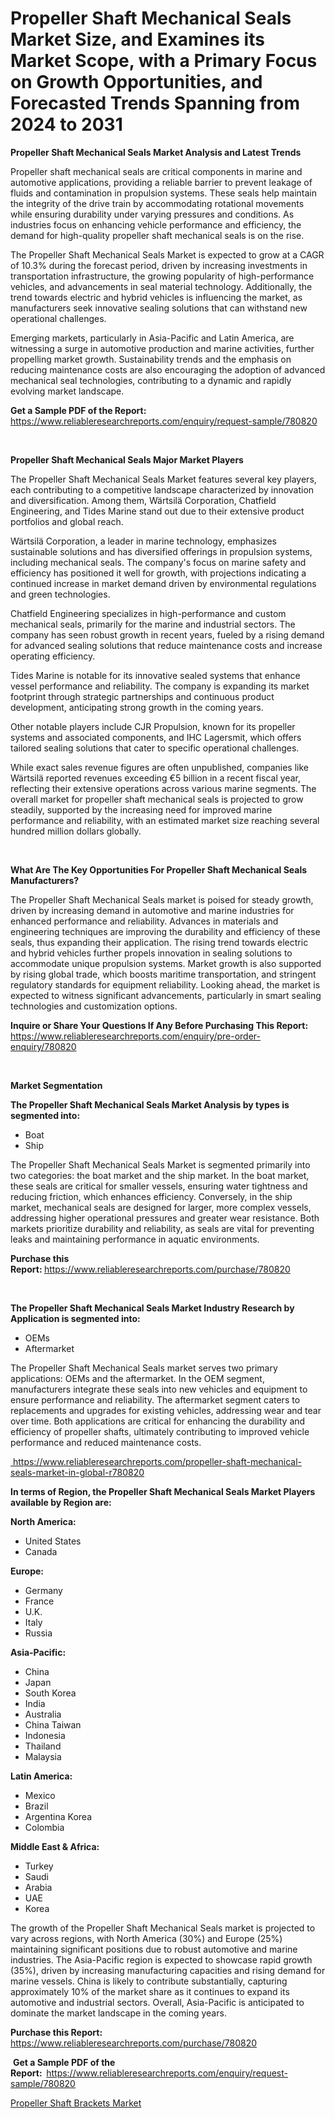 <p><h1>Propeller Shaft Mechanical Seals Market Size, and Examines its Market Scope, with a Primary Focus on Growth Opportunities, and Forecasted Trends Spanning from 2024 to 2031</h1></p><p><strong>Propeller Shaft Mechanical Seals Market Analysis and Latest Trends</strong></p>
<p><p>Propeller shaft mechanical seals are critical components in marine and automotive applications, providing a reliable barrier to prevent leakage of fluids and contamination in propulsion systems. These seals help maintain the integrity of the drive train by accommodating rotational movements while ensuring durability under varying pressures and conditions. As industries focus on enhancing vehicle performance and efficiency, the demand for high-quality propeller shaft mechanical seals is on the rise.</p><p>The Propeller Shaft Mechanical Seals Market is expected to grow at a CAGR of 10.3% during the forecast period, driven by increasing investments in transportation infrastructure, the growing popularity of high-performance vehicles, and advancements in seal material technology. Additionally, the trend towards electric and hybrid vehicles is influencing the market, as manufacturers seek innovative sealing solutions that can withstand new operational challenges. </p><p>Emerging markets, particularly in Asia-Pacific and Latin America, are witnessing a surge in automotive production and marine activities, further propelling market growth. Sustainability trends and the emphasis on reducing maintenance costs are also encouraging the adoption of advanced mechanical seal technologies, contributing to a dynamic and rapidly evolving market landscape.</p></p>
<p><strong>Get a Sample PDF of the Report:&nbsp;</strong> <a href="https://www.reliableresearchreports.com/enquiry/request-sample/780820?utm_campaign=24&utm_medium=2&utm_source=Github&utm_content=ia&utm_term=30122024&utm_id=propeller-shaft-mechanical-seals">https://www.reliableresearchreports.com/enquiry/request-sample/780820</a></p>
<p>&nbsp;</p>
<p><strong>Propeller Shaft Mechanical Seals Major Market Players</strong></p>
<p><p>The Propeller Shaft Mechanical Seals Market features several key players, each contributing to a competitive landscape characterized by innovation and diversification. Among them, Wärtsilä Corporation, Chatfield Engineering, and Tides Marine stand out due to their extensive product portfolios and global reach.</p><p>Wärtsilä Corporation, a leader in marine technology, emphasizes sustainable solutions and has diversified offerings in propulsion systems, including mechanical seals. The company's focus on marine safety and efficiency has positioned it well for growth, with projections indicating a continued increase in market demand driven by environmental regulations and green technologies.</p><p>Chatfield Engineering specializes in high-performance and custom mechanical seals, primarily for the marine and industrial sectors. The company has seen robust growth in recent years, fueled by a rising demand for advanced sealing solutions that reduce maintenance costs and increase operating efficiency.</p><p>Tides Marine is notable for its innovative sealed systems that enhance vessel performance and reliability. The company is expanding its market footprint through strategic partnerships and continuous product development, anticipating strong growth in the coming years.</p><p>Other notable players include CJR Propulsion, known for its propeller systems and associated components, and IHC Lagersmit, which offers tailored sealing solutions that cater to specific operational challenges. </p><p>While exact sales revenue figures are often unpublished, companies like Wärtsilä reported revenues exceeding €5 billion in a recent fiscal year, reflecting their extensive operations across various marine segments. The overall market for propeller shaft mechanical seals is projected to grow steadily, supported by the increasing need for improved marine performance and reliability, with an estimated market size reaching several hundred million dollars globally.</p></p>
<p>&nbsp;</p>
<p><strong>What Are The Key Opportunities For Propeller Shaft Mechanical Seals Manufacturers?</strong></p>
<p><p>The Propeller Shaft Mechanical Seals market is poised for steady growth, driven by increasing demand in automotive and marine industries for enhanced performance and reliability. Advances in materials and engineering techniques are improving the durability and efficiency of these seals, thus expanding their application. The rising trend towards electric and hybrid vehicles further propels innovation in sealing solutions to accommodate unique propulsion systems. Market growth is also supported by rising global trade, which boosts maritime transportation, and stringent regulatory standards for equipment reliability. Looking ahead, the market is expected to witness significant advancements, particularly in smart sealing technologies and customization options.</p></p>
<p><strong>Inquire or Share Your Questions If Any Before Purchasing This Report:</strong> <a href="https://www.reliableresearchreports.com/enquiry/pre-order-enquiry/780820?utm_campaign=24&utm_medium=2&utm_source=Github&utm_content=ia&utm_term=30122024&utm_id=propeller-shaft-mechanical-seals">https://www.reliableresearchreports.com/enquiry/pre-order-enquiry/780820</a></p>
<p>&nbsp;</p>
<p><strong>Market Segmentation</strong></p>
<p><strong>The Propeller Shaft Mechanical Seals Market Analysis by types is segmented into:</strong></p>
<p><ul><li>Boat</li><li>Ship</li></ul></p>
<p><p>The Propeller Shaft Mechanical Seals Market is segmented primarily into two categories: the boat market and the ship market. In the boat market, these seals are critical for smaller vessels, ensuring water tightness and reducing friction, which enhances efficiency. Conversely, in the ship market, mechanical seals are designed for larger, more complex vessels, addressing higher operational pressures and greater wear resistance. Both markets prioritize durability and reliability, as seals are vital for preventing leaks and maintaining performance in aquatic environments.</p></p>
<p><strong>Purchase this Report:&nbsp;</strong><a href="https://www.reliableresearchreports.com/purchase/780820?utm_campaign=24&utm_medium=2&utm_source=Github&utm_content=ia&utm_term=30122024&utm_id=propeller-shaft-mechanical-seals">https://www.reliableresearchreports.com/purchase/780820</a></p>
<p>&nbsp;</p>
<p><strong>The Propeller Shaft Mechanical Seals Market Industry Research by Application is segmented into:</strong></p>
<p><ul><li>OEMs</li><li>Aftermarket</li></ul></p>
<p><p>The Propeller Shaft Mechanical Seals market serves two primary applications: OEMs and the aftermarket. In the OEM segment, manufacturers integrate these seals into new vehicles and equipment to ensure performance and reliability. The aftermarket segment caters to replacements and upgrades for existing vehicles, addressing wear and tear over time. Both applications are critical for enhancing the durability and efficiency of propeller shafts, ultimately contributing to improved vehicle performance and reduced maintenance costs.</p></p>
<p><a href="https://www.reliableresearchreports.com/propeller-shaft-mechanical-seals-market-in-global-r780820?utm_campaign=24&utm_medium=2&utm_source=Github&utm_content=ia&utm_term=30122024&utm_id=propeller-shaft-mechanical-seals">&nbsp;https://www.reliableresearchreports.com/propeller-shaft-mechanical-seals-market-in-global-r780820</a></p>
<p><strong>In terms of Region, the Propeller Shaft Mechanical Seals Market Players available by Region are:</strong></p>
<p>
    <p> <strong> North America: </strong>
        <ul>
            <li>United States</li>
            <li>Canada</li>
        </ul>
        </p> 
    <p> <strong> Europe: </strong>
        <ul>
            <li>Germany</li>
            <li>France</li>
            <li>U.K.</li>
            <li>Italy</li>
            <li>Russia</li>
        </ul>
        </p> 
    <p> <strong> Asia-Pacific: </strong>
        <ul>
            <li>China</li>
            <li>Japan</li>
            <li>South Korea</li>
            <li>India</li>
            <li>Australia</li>
            <li>China Taiwan</li>
            <li>Indonesia</li>
            <li>Thailand</li>
            <li>Malaysia</li>
        </ul>
        </p> 
    <p> <strong> Latin America: </strong>
        <ul>
            <li>Mexico</li>
            <li>Brazil</li>
            <li>Argentina Korea</li>
            <li>Colombia</li>
        </ul>
        </p> 
    <p> <strong> Middle East & Africa: </strong>
        <ul>
            <li>Turkey</li>
            <li>Saudi</li>
            <li>Arabia</li>
            <li>UAE</li>
            <li>Korea</li>
        </ul>
    </p>
    </p>
<p><p>The growth of the Propeller Shaft Mechanical Seals market is projected to vary across regions, with North America (30%) and Europe (25%) maintaining significant positions due to robust automotive and marine industries. The Asia-Pacific region is expected to showcase rapid growth (35%), driven by increasing manufacturing capacities and rising demand for marine vessels. China is likely to contribute substantially, capturing approximately 10% of the market share as it continues to expand its automotive and industrial sectors. Overall, Asia-Pacific is anticipated to dominate the market landscape in the coming years.</p></p>
<p><strong>Purchase this Report: </strong><a href="https://www.reliableresearchreports.com/purchase/780820?utm_campaign=24&utm_medium=2&utm_source=Github&utm_content=ia&utm_term=30122024&utm_id=propeller-shaft-mechanical-seals">https://www.reliableresearchreports.com/purchase/780820</a></p>
<p>&nbsp;<strong>Get a Sample PDF of the Report:&nbsp;&nbsp;</strong><a href="https://www.reliableresearchreports.com/enquiry/request-sample/780820?utm_campaign=24&utm_medium=2&utm_source=Github&utm_content=ia&utm_term=30122024&utm_id=propeller-shaft-mechanical-seals">https://www.reliableresearchreports.com/enquiry/request-sample/780820</a></p>
<p><strong></strong></p>
<p><p><a href="https://github.com/elizabethdagraca/Market-Research-Report-List-5/blob/main/propeller-shaft-brackets-market.md?utm_campaign=24&utm_medium=2&utm_source=Github&utm_content=ia&utm_term=30122024&utm_id=propeller-shaft-mechanical-seals">Propeller Shaft Brackets Market</a></p></p>